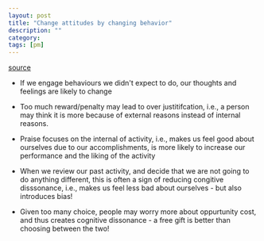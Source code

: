 ```yaml
---
layout: post
title: "Change attitudes by changing behavior" 
description: ""
category: 
tags: [pm]
---
```


[source](https://opentextbc.ca/socialpsychology/chapter/changing-attitudes-by-changing-behavior/)

* If we engage behaviours we didn't expect to do, our thoughts and feelings are likely to change 

* Too much reward/penalty may lead to over justitifcation, i.e., a person may think it is more because of external reasons instead of internal reasons.

* Praise focuses on the internal of activity, i.e., makes us feel good about ourselves due to our accomplishments, is more likely to increase our performance and the liking of the activity

* When we review our past activity, and decide that we are not going to do anything different, this is often a sign of reducing congitive disssonance, i.e., makes us feel less bad about ourselves - but also introduces bias!

* Given too many choice, people may worry more about oppurtunity cost, and thus creates cognitive dissonance - a free gift is better than choosing between the two!

